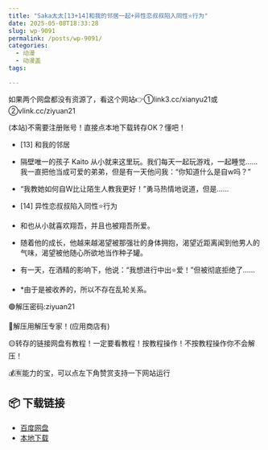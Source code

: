 ```yaml
---
title: "Saka太太[13+14]和我的邻居一起+异性恋叔叔陷入同性⭐行为"
date: 2025-05-08T18:33:28
slug: wp-9091
permalink: /posts/wp-9091/
categories:
  - 动漫
  - 动漫盖
tags:

---
```


如果两个网盘都没有资源了，看这个网站👉①link3.cc/xianyu21或②vlink.cc/ziyuan21

(本站)不需要注册账号！直接点本地下载转存OK？懂吧！

*   \[13\] 和我的邻居
*   隔壁唯一的孩子 Kaito 从小就来这里玩。我们每天一起玩游戏，一起睡觉……我一直把他当成可爱的弟弟，但是有一天他问我：“你知道什么是自w吗？”
*   “我教她如何自W比让陌生人教我更好！”勇马热情地说道，但是……

*   \[14\] 异性恋叔叔陷入同性⭐行为
*   和也从小就喜欢翔吾，并且也被翔吾所爱。
*   随着他的成长，他越来越渴望被那强壮的身体拥抱，渴望近距离闻到他男人的气味，渴望被他随心所欲地当作种子罐。
*   有一天，在酒精的影响下，他说：“我想进行中出⭐爱！”但被彻底拒绝了……
*   \*由于是被收养的，所以不存在乱轮关系。

🟢解压密码:ziyuan21

🔵解压用解压专家！(应用商店有)

🟡转存的链接网盘有教程！一定要看教程！按教程操作！不按教程操作你不会解压！

💰🈶能力的宝，可以点左下角赞赏支持一下网站运行

## 📦 下载链接
- [百度网盘](https://blziyuan21.com/pay-download/9091?key=d980e0adee&down_id=0)
- [本地下载](https://blziyuan21.com/pay-download/9091?key=d980e0adee&down_id=1)

